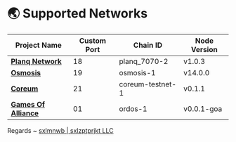 # 🌏 Supported Networks

|Project Name|Custom Port|Chain ID|Node Version|
|------------|-----------|--------|------------|
|**[**Planq Network**](./mainnet/planq/README.md)**|18|planq_7070-2|v1.0.3|
|**[**Osmosis**](./mainnet/osmosis/README.md)**|19|osmosis-1|v14.0.0|
|**[**Coreum**](./testnet/coreum/README.md)**|21|coreum-testnet-1|v0.1.1|
|**[**Games Of Alliance**](./testnet/goa/README.md)**|01|ordos-1|v0.0.1-goa|

Regards ~ [sxlmnwb | sxlzptprjkt LLC](https://discord.com/users/890611401301835827)
